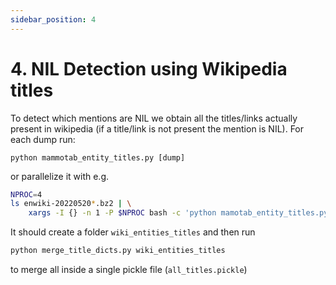 ```yaml
---
sidebar_position: 4
---
```


# 4. NIL Detection using Wikipedia titles

To detect which mentions are NIL we obtain all the titles/links actually present in wikipedia (if a title/link is not present the mention is NIL).
For each dump run:

```
python mammotab_entity_titles.py [dump]
```

or parallelize it with e.g.

```bash
NPROC=4
ls enwiki-20220520*.bz2 | \
    xargs -I {} -n 1 -P $NPROC bash -c 'python mamotab_entity_titles.py {}'
```

It should create a folder `wiki_entities_titles` and then run

```bash
python merge_title_dicts.py wiki_entities_titles
```

to merge all inside a single pickle file (`all_titles.pickle`)
